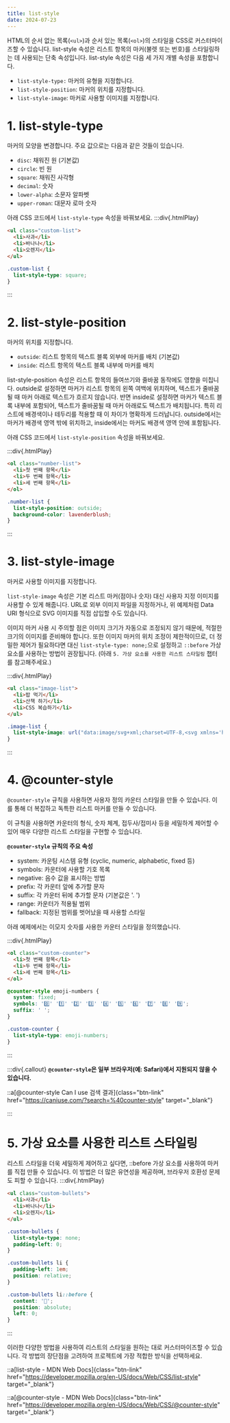 ```yaml
---
title: list-style
date: 2024-07-23
---
```


HTML의 순서 없는 목록(`<ul>`)과 순서 있는 목록(`<ol>`)의 스타일을 CSS로 커스터마이즈할 수 있습니다. list-style 속성은 리스트 항목의 마커(불렛 또는 번호)를 스타일링하는 데 사용되는 단축 속성입니다.
list-style 속성은 다음 세 가지 개별 속성을 포함합니다.

- `list-style-type:` 마커의 유형을 지정합니다.
- `list-style-position`: 마커의 위치를 지정합니다.
- `list-style-image`: 마커로 사용할 이미지를 지정합니다.

# 1. list-style-type

마커의 모양을 변경합니다. 주요 값으로는 다음과 같은 것들이 있습니다.

- `disc`: 채워진 원 (기본값)
- `circle`: 빈 원
- `square`: 채워진 사각형
- `decimal`: 숫자
- `lower-alpha`: 소문자 알파벳
- `upper-roman`: 대문자 로마 숫자

아래 CSS 코드에서 `list-style-type` 속성을 바꿔보세요.
:::div{.htmlPlay}

```html
<ul class="custom-list">
  <li>사과</li>
  <li>바나나</li>
  <li>오렌지</li>
</ul>
```

```css
.custom-list {
  list-style-type: square;
}
```

:::

# 2. list-style-position

마커의 위치를 지정합니다.

- `outside`: 리스트 항목의 텍스트 블록 외부에 마커를 배치 (기본값)
- `inside`: 리스트 항목의 텍스트 블록 내부에 마커를 배치

list-style-position 속성은 리스트 항목의 들여쓰기와 줄바꿈 동작에도 영향을 미칩니다. outside로 설정하면 마커가 리스트 항목의 왼쪽 여백에 위치하며, 텍스트가 줄바꿈될 때 마커 아래로 텍스트가 흐르지 않습니다. 반면 inside로 설정하면 마커가 텍스트 블록 내부에 포함되어, 텍스트가 줄바꿈될 때 마커 아래로도 텍스트가 배치됩니다.
특히 리스트에 배경색이나 테두리를 적용할 때 이 차이가 명확하게 드러납니다. outside에서는 마커가 배경색 영역 밖에 위치하고, inside에서는 마커도 배경색 영역 안에 포함됩니다.

아래 CSS 코드에서 `list-style-position` 속성을 바꿔보세요.

:::div{.htmlPlay}

```html
<ol class="number-list">
  <li>첫 번째 항목</li>
  <li>두 번째 항목</li>
  <li>세 번째 항목</li>
</ol>
```

```css
.number-list {
  list-style-position: outside;
  background-color: lavenderblush;
}
```

:::

# 3. list-style-image

마커로 사용할 이미지를 지정합니다.

`list-style-image` 속성은 기본 리스트 마커(점이나 숫자) 대신 사용자 지정 이미지를 사용할 수 있게 해줍니다. URL로 외부 이미지 파일을 지정하거나, 위 예제처럼 Data URI 형식으로 SVG 이미지를 직접 삽입할 수도 있습니다.

이미지 마커 사용 시 주의할 점은 이미지 크기가 자동으로 조정되지 않기 때문에, 적절한 크기의 이미지를 준비해야 합니다. 또한 이미지 마커의 위치 조정이 제한적이므로, 더 정밀한 제어가 필요하다면 대신 `list-style-type: none;`으로 설정하고 `::before` 가상 요소를 사용하는 방법이 권장됩니다. (아래 `5. 가상 요소를 사용한 리스트 스타일링` 챕터를 참고해주세요.)

:::div{.htmlPlay}

```html
<ul class="image-list">
  <li>밥 먹기</li>
  <li>산책 하기</li>
  <li>CSS 복습하기</li>
</ul>
```

```css
.image-list {
  list-style-image: url("data:image/svg+xml;charset=UTF-8,<svg xmlns='http://www.w3.org/2000/svg' height='20' width='20' viewBox='0 0 24 24' fill='none' stroke='black' stroke-width='2'><polyline points='20 6 9 17 4 12'></polyline></svg>");
}
```

:::

# 4. @counter-style

`@counter-style` 규칙을 사용하면 사용자 정의 카운터 스타일을 만들 수 있습니다. 이를 통해 더 복잡하고 독특한 리스트 마커를 만들 수 있습니다.

이 규칙을 사용하면 카운터의 형식, 숫자 체계, 접두사/접미사 등을 세밀하게 제어할 수 있어 매우 다양한 리스트 스타일을 구현할 수 있습니다.

**`@counter-style` 규칙의 주요 속성**

- system: 카운팅 시스템 유형 (cyclic, numeric, alphabetic, fixed 등)
- symbols: 카운터에 사용할 기호 목록
- negative: 음수 값을 표시하는 방법
- prefix: 각 카운터 앞에 추가할 문자
- suffix: 각 카운터 뒤에 추가할 문자 (기본값은 '. ')
- range: 카운터가 적용될 범위
- fallback: 지정된 범위를 벗어났을 때 사용할 스타일

아래 예제에서는 이모지 숫자를 사용한 카운터 스타일을 정의했습니다.

:::div{.htmlPlay}

```html
<ol class="custom-counter">
  <li>첫 번째 항목</li>
  <li>두 번째 항목</li>
  <li>세 번째 항목</li>
</ol>
```

```css
@counter-style emoji-numbers {
  system: fixed;
  symbols: '0️⃣' '1️⃣' '2️⃣' '3️⃣' '4️⃣' '5️⃣' '6️⃣' '7️⃣' '8️⃣' '9️⃣';
  suffix: ' ';
}

.custom-counter {
  list-style-type: emoji-numbers;
}
```

:::

:::div{.callout}
**`@counter-style`은 일부 브라우저(예: Safari)에서 지원되지 않을 수 있습니다.**

::a[@counter-style Can I use 검색 결과]{class="btn-link" href="https://caniuse.com/?search=%40counter-style" target="\_blank"}

:::

# 5. 가상 요소를 사용한 리스트 스타일링

리스트 스타일을 더욱 세밀하게 제어하고 싶다면, ::before 가상 요소를 사용하여 마커를 직접 만들 수 있습니다. 이 방법은 더 많은 유연성을 제공하며, 브라우저 호환성 문제도 피할 수 있습니다.
:::div{.htmlPlay}

```html
<ul class="custom-bullets">
  <li>사과</li>
  <li>바나나</li>
  <li>오렌지</li>
</ul>
```

```css
.custom-bullets {
  list-style-type: none;
  padding-left: 0;
}

.custom-bullets li {
  padding-left: 1em;
  position: relative;
}

.custom-bullets li::before {
  content: '🍎';
  position: absolute;
  left: 0;
}
```

:::

이러한 다양한 방법을 사용하여 리스트의 스타일을 원하는 대로 커스터마이즈할 수 있습니다. 각 방법의 장단점을 고려하여 프로젝트에 가장 적합한 방식을 선택하세요.

::a[list-style - MDN Web Docs]{class="btn-link" href="https://developer.mozilla.org/en-US/docs/Web/CSS/list-style" target="\_blank"}

::a[@counter-style - MDN Web Docs]{class="btn-link" href="https://developer.mozilla.org/en-US/docs/Web/CSS/@counter-style" target="\_blank"}
